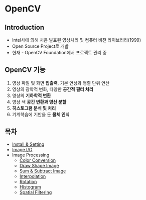 # OpenCV

## Introduction

* Intel사에 의해 처음 발표된 영상처리 및 컴퓨터 비전 라이브러리\(1999\)
* Open Source Project로 개발
* 현재 - OpenCV Foundation에서 프로젝트 관리 중

## OpenCV 기능

1. 영상 파일 및 화면 **입출력**, 기본 연상과 행렬 단위 연산
2. 영상의 광학적 변화, 다양한 **공간적 필터 처리**
3. 영상의 **기하학적 변환**
4. 영상 색 **공간 변환과 영산 분할**
5. **히스토그램 분석 및 처리**
6. 기계학습에 기반을 둔 **물체 인식**

## 목차

* [Install & Setting](https://gamjapark.gitbook.io/useopencv/install-and-setting)
* [Image I/O](https://gamjapark.gitbook.io/useopencv/imageio)
* Image Processing
  * [Color Conversion](https://gamjapark.gitbook.io/useopencv/image-processing/color-conversion)
  * [Draw Shape Image](https://gamjapark.gitbook.io/useopencv/image-processing/draw-shape-image)
  * [Sum & Subtract Image](https://gamjapark.gitbook.io/useopencv/image-processing/sum-and-subtract-image)
  * [Interpolation](https://gamjapark.gitbook.io/useopencv/image-processing/interpolation)
  * [Rotation](https://gamjapark.gitbook.io/useopencv/image-processing/rotation)
  * [Histogram](https://gamjapark.gitbook.io/useopencv/image-processing/histogram)
  * [Spatial Filtering](https://gamjapark.gitbook.io/useopencv/image-processing/spatial-filtering)



